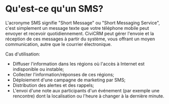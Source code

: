Qu'est-ce qu'un SMS?
====================

L'acronyme SMS signifie "Short Message" ou "Short Messaging Service", c'est simplement un message texte que votre téléphone mobile peut envoyer et recevoir quotidiennement. CiviCRM peut gérer l'envoie et la réception de ces messages à partir du système, vous offrant un moyen communication, autre que le courrier électronique.

Cas d'utilisation:

- Diffuser l'information dans les régions où l'accès à Internet est indisponible ou instable;
- Collecter l'information/réponses de ces régions;
- Déploiement d'une campagne de marketing par SMS;
- Distribution des alertes et des rappels;
- L'envoi d'une note aux participants d'un événement (par exemple une rencontre) dont la localisation ou l'heure à changer à la dernière minute.
